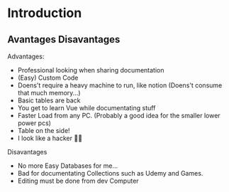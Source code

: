 # Introduction




## Avantages Disavantages


Advantages:
- Professional looking when sharing documentation
- (Easy) Custom Code
- Doens't require a heavy machine to run, like notion (Doens't consume that much memory...)
- Basic tables are back 
- You get to learn Vue while documentating stuff
- Faster Load from any PC. (Probably a good idea for the smaller lower power pcs)
- Table on the side!
- I look like a hacker 👩‍💻

Disavantages
- No more Easy Databases for me... 
- Bad for documentating Collections such as Udemy and Games.
- Editing must be done from dev Computer








